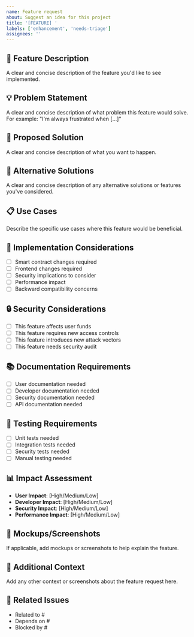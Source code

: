 ```yaml
---
name: Feature request
about: Suggest an idea for this project
title: '[FEATURE] '
labels: ['enhancement', 'needs-triage']
assignees: ''
---
```


## 🚀 Feature Description
A clear and concise description of the feature you'd like to see implemented.

## 💡 Problem Statement
A clear and concise description of what problem this feature would solve. For example: "I'm always frustrated when [...]"

## 🎯 Proposed Solution
A clear and concise description of what you want to happen.

## 🔄 Alternative Solutions
A clear and concise description of any alternative solutions or features you've considered.

## 📋 Use Cases
Describe the specific use cases where this feature would be beneficial.

## 🧪 Implementation Considerations
- [ ] Smart contract changes required
- [ ] Frontend changes required
- [ ] Security implications to consider
- [ ] Performance impact
- [ ] Backward compatibility concerns

## 🔒 Security Considerations
- [ ] This feature affects user funds
- [ ] This feature requires new access controls
- [ ] This feature introduces new attack vectors
- [ ] This feature needs security audit

## 📚 Documentation Requirements
- [ ] User documentation needed
- [ ] Developer documentation needed
- [ ] Security documentation needed
- [ ] API documentation needed

## 🧪 Testing Requirements
- [ ] Unit tests needed
- [ ] Integration tests needed
- [ ] Security tests needed
- [ ] Manual testing needed

## 📊 Impact Assessment
- **User Impact**: [High/Medium/Low]
- **Developer Impact**: [High/Medium/Low]
- **Security Impact**: [High/Medium/Low]
- **Performance Impact**: [High/Medium/Low]

## 🎨 Mockups/Screenshots
If applicable, add mockups or screenshots to help explain the feature.

## 📝 Additional Context
Add any other context or screenshots about the feature request here.

## 🔗 Related Issues
- Related to #
- Depends on #
- Blocked by #
